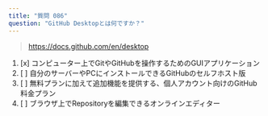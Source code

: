 ```yaml
---
title: "質問 086"
question: "GitHub Desktopとは何ですか？"
---
```



> https://docs.github.com/en/desktop
1. [x] コンピューター上でGitやGitHubを操作するためのGUIアプリケーション
1. [ ] 自分のサーバーやPCにインストールできるGitHubのセルフホスト版
1. [ ] 無料プランに加えて追加機能を提供する、個人アカウント向けのGitHub料金プラン
1. [ ] ブラウザ上でRepositoryを編集できるオンラインエディター